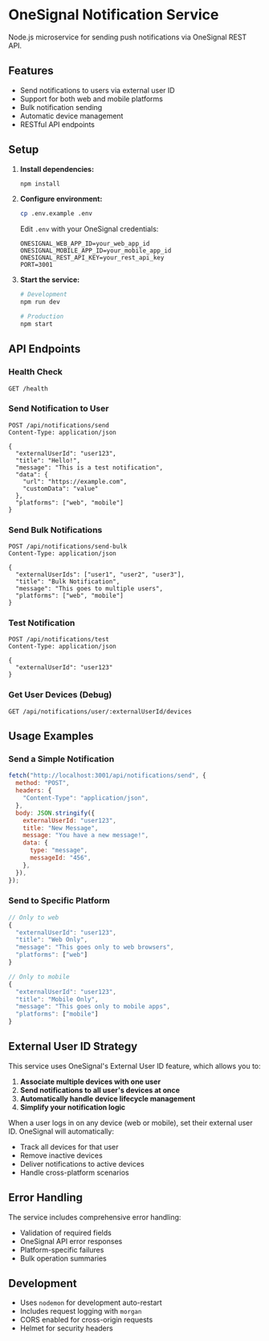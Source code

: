 # OneSignal Notification Service

Node.js microservice for sending push notifications via OneSignal REST API.

## Features

- Send notifications to users via external user ID
- Support for both web and mobile platforms
- Bulk notification sending
- Automatic device management
- RESTful API endpoints

## Setup

1. **Install dependencies:**

   ```bash
   npm install
   ```

2. **Configure environment:**

   ```bash
   cp .env.example .env
   ```

   Edit `.env` with your OneSignal credentials:

   ```env
   ONESIGNAL_WEB_APP_ID=your_web_app_id
   ONESIGNAL_MOBILE_APP_ID=your_mobile_app_id
   ONESIGNAL_REST_API_KEY=your_rest_api_key
   PORT=3001
   ```

3. **Start the service:**

   ```bash
   # Development
   npm run dev

   # Production
   npm start
   ```

## API Endpoints

### Health Check

```
GET /health
```

### Send Notification to User

```
POST /api/notifications/send
Content-Type: application/json

{
  "externalUserId": "user123",
  "title": "Hello!",
  "message": "This is a test notification",
  "data": {
    "url": "https://example.com",
    "customData": "value"
  },
  "platforms": ["web", "mobile"]
}
```

### Send Bulk Notifications

```
POST /api/notifications/send-bulk
Content-Type: application/json

{
  "externalUserIds": ["user1", "user2", "user3"],
  "title": "Bulk Notification",
  "message": "This goes to multiple users",
  "platforms": ["web", "mobile"]
}
```

### Test Notification

```
POST /api/notifications/test
Content-Type: application/json

{
  "externalUserId": "user123"
}
```

### Get User Devices (Debug)

```
GET /api/notifications/user/:externalUserId/devices
```

## Usage Examples

### Send a Simple Notification

```javascript
fetch("http://localhost:3001/api/notifications/send", {
  method: "POST",
  headers: {
    "Content-Type": "application/json",
  },
  body: JSON.stringify({
    externalUserId: "user123",
    title: "New Message",
    message: "You have a new message!",
    data: {
      type: "message",
      messageId: "456",
    },
  }),
});
```

### Send to Specific Platform

```javascript
// Only to web
{
  "externalUserId": "user123",
  "title": "Web Only",
  "message": "This goes only to web browsers",
  "platforms": ["web"]
}

// Only to mobile
{
  "externalUserId": "user123",
  "title": "Mobile Only",
  "message": "This goes only to mobile apps",
  "platforms": ["mobile"]
}
```

## External User ID Strategy

This service uses OneSignal's External User ID feature, which allows you to:

1. **Associate multiple devices with one user**
2. **Send notifications to all user's devices at once**
3. **Automatically handle device lifecycle management**
4. **Simplify your notification logic**

When a user logs in on any device (web or mobile), set their external user ID. OneSignal will automatically:

- Track all devices for that user
- Remove inactive devices
- Deliver notifications to active devices
- Handle cross-platform scenarios

## Error Handling

The service includes comprehensive error handling:

- Validation of required fields
- OneSignal API error responses
- Platform-specific failures
- Bulk operation summaries

## Development

- Uses `nodemon` for development auto-restart
- Includes request logging with `morgan`
- CORS enabled for cross-origin requests
- Helmet for security headers
